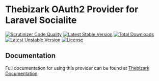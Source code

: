 # Thebizark OAuth2 Provider for Laravel Socialite

[![Scrutinizer Code Quality](https://img.shields.io/scrutinizer/g/SocialiteProviders/Thebizark.svg?style=flat-square)](https://scrutinizer-ci.com/g/SocialiteProviders/Thebizark/?branch=master)
[![Latest Stable Version](https://img.shields.io/packagist/v/socialiteproviders/thebizark.svg?style=flat-square)](https://packagist.org/packages/socialiteproviders/thebizark)
[![Total Downloads](https://img.shields.io/packagist/dt/socialiteproviders/thebizark.svg?style=flat-square)](https://packagist.org/packages/socialiteproviders/thebizark)
[![Latest Unstable Version](https://img.shields.io/packagist/vpre/socialiteproviders/thebizark.svg?style=flat-square)](https://packagist.org/packages/socialiteproviders/thebizark)
[![License](https://img.shields.io/packagist/l/socialiteproviders/thebizark.svg?style=flat-square)](https://packagist.org/packages/socialiteproviders/thebizark)

## Documentation

Full documentation for using this provider can be found at [Thebizark Documentation](http://socialiteproviders.github.io/providers/thebizark/)
